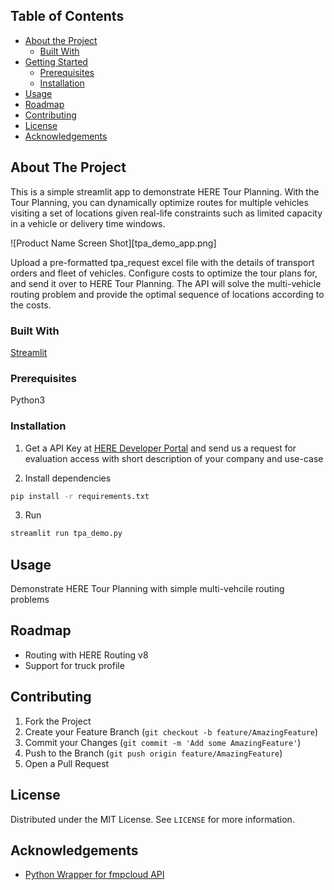 
<!-- TABLE OF CONTENTS -->
## Table of Contents

* [About the Project](#about-the-project)
  * [Built With](#built-with)
* [Getting Started](#getting-started)
  * [Prerequisites](#prerequisites)
  * [Installation](#installation)
* [Usage](#usage)
* [Roadmap](#roadmap)
* [Contributing](#contributing)
* [License](#license)
* [Acknowledgements](#acknowledgements)


<!-- ABOUT THE PROJECT -->
## About The Project
This is a simple streamlit app to demonstrate HERE Tour Planning. With the Tour Planning, you can dynamically optimize routes for multiple vehicles visiting a set of locations given real-life constraints such as limited capacity in a vehicle or delivery time windows.

![Product Name Screen Shot][tpa_demo_app.png]

Upload a pre-formatted tpa_request excel file with the details of transport orders and fleet of vehicles. Configure costs to optimize the tour plans for, and send it over to HERE Tour Planning. The API will solve the multi-vehicle routing problem and provide the optimal sequence of locations according to the costs.


### Built With
[Streamlit](https://streamlit.io/)

<!-- GETTING STARTED -->

### Prerequisites
Python3

### Installation
1. Get a API Key at [HERE Developer Portal](https://developer.here.com) and send us a request for evaluation access with short description of your company and use-case

2. Install dependencies
```sh
pip install -r requirements.txt
```
3. Run
```sh
streamlit run tpa_demo.py
```

<!-- USAGE EXAMPLES -->
## Usage
Demonstrate HERE Tour Planning with simple multi-vehcile routing problems

<!-- ROADMAP -->
## Roadmap
- Routing with HERE Routing v8
- Support for truck profile

<!-- CONTRIBUTING -->
## Contributing
1. Fork the Project
2. Create your Feature Branch (`git checkout -b feature/AmazingFeature`)
3. Commit your Changes (`git commit -m 'Add some AmazingFeature'`)
4. Push to the Branch (`git push origin feature/AmazingFeature`)
5. Open a Pull Request


<!-- LICENSE -->
## License
Distributed under the MIT License. See `LICENSE` for more information.

<!-- ACKNOWLEDGEMENTS -->
## Acknowledgements
* [Python Wrapper for fmpcloud API](https://github.com/razorhash/pyfmpcloud)


<!-- MARKDOWN LINKS & IMAGES -->
[product-screenshot]: streamlit-fundamentals_app-2021-05-11-10-05-53.gif
